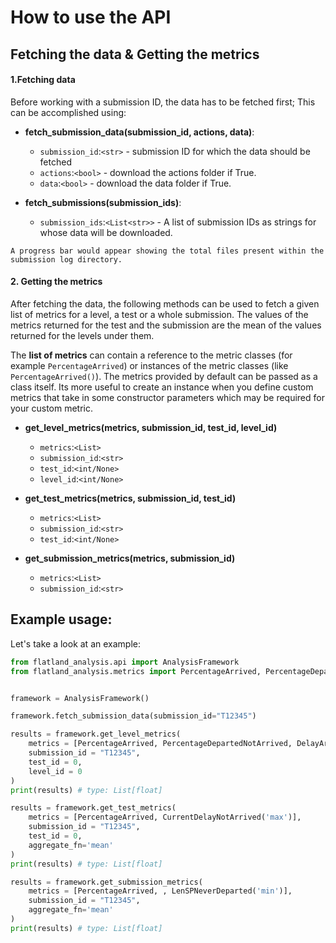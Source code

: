 # How to use the API

## Fetching the data & Getting the metrics

#### 1.Fetching data

Before working with a submission ID, the data has to be fetched first; This can be accomplished using:

-   **fetch_submission_data(submission_id, actions, data)**:

    -   `submission_id`:`<str>` - submission ID for which the data should be fetched
    -   `actions`:`<bool>` - download the actions folder if True.
    -   `data`:`<bool>` - download the data folder if True.

-   **fetch_submissions(submission_ids)**:
    -   `submission_ids`:`<List<str>>` - A list of submission IDs as strings for whose data will be downloaded.

```{note}
A progress bar would appear showing the total files present within the submission log directory.
```

#### 2. Getting the metrics

After fetching the data, the following methods can be used to fetch a given list of metrics for a level, a test or a whole submission. The values of the metrics returned for the test and the submission are the mean of the values returned for the levels under them.

The **list of metrics** can contain a reference to the metric classes (for example `PercentageArrived`) or instances of the metric classes (like `PercentageArrived()`). The metrics provided by default can be passed as a class itself. Its more useful to create an instance when you define custom metrics that take in some constructor parameters which may be required for your custom metric.

-   **get_level_metrics(metrics, submission_id, test_id, level_id)**

    -   `metrics`:`<List>`
    -   `submission_id`:`<str>`
    -   `test_id`:`<int/None>`
    -   `level_id`:`<int/None>`

-   **get_test_metrics(metrics, submission_id, test_id)**

    -   `metrics`:`<List>`
    -   `submission_id`:`<str>`
    -   `test_id`:`<int/None>`

-   **get_submission_metrics(metrics, submission_id)**
    -   `metrics`:`<List>`
    -   `submission_id`:`<str>`

## Example usage:

Let's take a look at an example:

```python
from flatland_analysis.api import AnalysisFramework
from flatland_analysis.metrics import PercentageArrived, PercentageDepartedNotArrived


framework = AnalysisFramework()

framework.fetch_submission_data(submission_id="T12345")

results = framework.get_level_metrics(
    metrics = [PercentageArrived, PercentageDepartedNotArrived, DelayArrived('mean')],
    submission_id = "T12345",
    test_id = 0,
    level_id = 0
)
print(results) # type: List[float]

results = framework.get_test_metrics(
    metrics = [PercentageArrived, CurrentDelayNotArrived('max')],
    submission_id = "T12345",
    test_id = 0,
    aggregate_fn='mean'
)
print(results) # type: List[float]

results = framework.get_submission_metrics(
    metrics = [PercentageArrived, , LenSPNeverDeparted('min')],
    submission_id = "T12345",
    aggregate_fn='mean'
)
print(results) # type: List[float]
```

